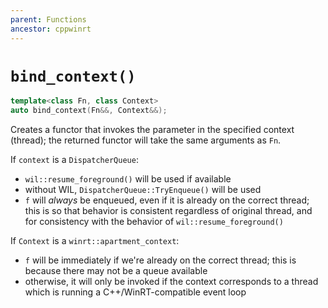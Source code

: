 ```yaml
---
parent: Functions
ancestor: cppwinrt
---
```


# `bind_context()`

```c++
template<class Fn, class Context>
auto bind_context(Fn&&, Context&&);
```

Creates a functor that invokes the parameter in the specified context (thread); the returned functor will take the same arguments as `Fn`.

If `context` is a `DispatcherQueue`:
- `wil::resume_foreground()` will be used if available
- without WIL, `DispatcherQueue::TryEnqueue()` will be used
- `f` will *always* be enqueued, even if it is already on the correct thread; this is so that behavior is consistent regardless of original thread, and for consistency with the behavior of `wil::resume_foreground()`

If `Context` is a `winrt::apartment_context`:
- `f` will be immediately if we're already on the correct thread; this is  because there may not be a queue available
- otherwise, it will only be invoked if the context corresponds to a thread which is running a C++/WinRT-compatible event loop